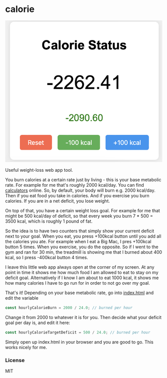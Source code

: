 # calorie

![screenshot](screenshot.png)

Useful weight-loss web app tool.

You burn calories at a certain rate just by living - this is your base metabolic rate. For example for me that's roughly 2000 kcal/day. You can find [calculators](https://www.calculator.net/bmr-calculator.html) online. So, by default, your body will burn e.g. 2000 kcal/day. Then if you eat food you take in calories. And if you exercise you burn calories. If you are in a net deficit, you lose weight.

On top of that, you have a certain weight loss goal. For example for me that might be 500 kcal/day of deficit, so that every week you burn 7 * 500 = 3500 kcal, which is roughly 1 pound of fat.

So the idea is to have two counters that simply show your current deficit next to your goal. When you eat, you press +100kcal button until you add all the calories you ate. For example when I eat a Big Mac, I pres +100kcal button 5 times. When you exercise, you do the opposite. So if I went to the gym and ran for 30 min, the treadmill is showing me that I burned about 400 kcal, so I press -400kcal button 4 times.

I leave this little web app always open at the corner of my screen. At any point in time it shows me how much food I am allowed to eat to stay on my deficit goal. Alternatively if I know I am about to eat 1000 kcal, it shows me how many calories I have to go run for in order to not go over my goal.

That's it!
Depending on your base metabolic rate, go into [index.html](index.html) and edit the variable

```javascript
const hourlyCalorieBurn = 2000 / 24.0; // burned per hour
```

Change it from 2000 to whatever it is for you. Then decide what your deficit goal per day is, and edit it here:

```javascript
const hourlyCalorieTargetDeficit = 500 / 24.0; // burned per hour
```

Simply open up index.html in your browser and you are good to go. This works nicely for me.

### License

MIT
